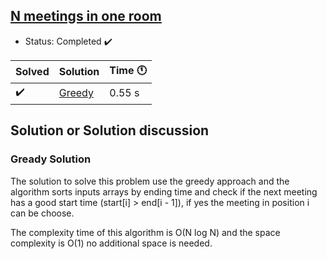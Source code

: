 ## [N meetings in one room ](https://practice.geeksforgeeks.org/problems/n-meetings-in-one-room-1587115620/1)

- Status: Completed :heavy_check_mark:

Solved | Solution | Time :clock11: |
--- | --- | --- |
:heavy_check_mark:  | [Greedy](https://practice.geeksforgeeks.org/viewSol.php?subId=ba7290a98c43f7a39fd3ea2d4406e446&pid=701364&user=vpalazzo1) | 0.55 s |

## Solution or Solution discussion

### Gready Solution

The solution to solve this problem use the greedy approach and the algorithm sorts inputs arrays by ending time and
check if the next meeting has a good start time (start[i] > end[i - 1]), if yes the meeting in position i can be choose.

The complexity time of this algorithm is O(N log  N) and the space complexity is O(1) no additional space is needed.
